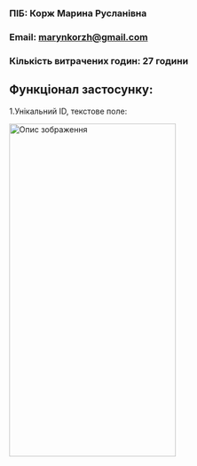 ### ПІБ: Корж Марина Русланівна
### Email: marynkorzh@gmail.com
### Кількість витрачених годин: 27 години

## Функціонал застосунку:
1.Унікальний ID, текстове поле:
<p><img src="https://github.com/Marikorzh/test_messenger/assets/55840494/1386fc24-668d-4633-a4e4-3627819c6380)https://github.com/Marikorzh/test_messenger/assets/55840494/1386fc24-668d-4633-a4e4-3627819c6380" alt="Опис зображення" width="300" height="600"></p>
